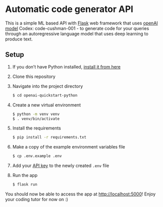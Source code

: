 # Automatic code generator API

This is a simple ML based API with [Flask](https://flask.palletsprojects.com/en/2.0.x/) web framework that uses [openAI model](https://beta.openai.com/docs/guides/code/introduction) Codex: code-cushman-001 - to generate code for your queries through an autoregressive language model that uses deep learning to produce text.

## Setup

1. If you don’t have Python installed, [install it from here](https://www.python.org/downloads/)

2. Clone this repository

3. Navigate into the project directory

   ```bash
   $ cd openai-quickstart-python
   ```

4. Create a new virtual environment

   ```bash
   $ python -m venv venv
   $ . venv/bin/activate
   ```

5. Install the requirements

   ```bash
   $ pip install -r requirements.txt
   ```

6. Make a copy of the example environment variables file

   ```bash
   $ cp .env.example .env
   ```

7. Add your [API key](https://beta.openai.com/account/api-keys) to the newly created `.env` file

8. Run the app

   ```bash
   $ flask run
   ```

You should now be able to access the app at [http://localhost:5000](http://localhost:5000)! Enjoy your coding tutor for now on :) 